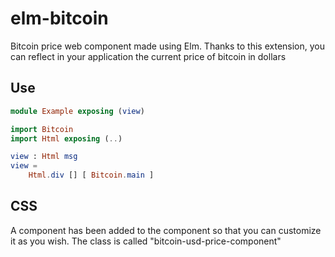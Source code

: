 # elm-bitcoin
Bitcoin price web component made using Elm. Thanks to this extension, you can reflect in your application the current price of bitcoin in dollars

## Use

```elm
module Example exposing (view)

import Bitcoin
import Html exposing (..)

view : Html msg
view =
    Html.div [] [ Bitcoin.main ]
```

## CSS

A component has been added to the component so that you can customize it as you wish. The class is called "bitcoin-usd-price-component"